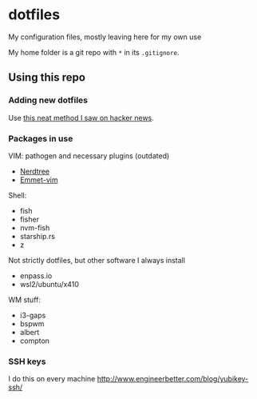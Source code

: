 # dotfiles
My configuration files, mostly leaving here for my own use

My home folder is a git repo with `*` in its `.gitignore`.


## Using this repo
### Adding new dotfiles
Use [this neat method I saw on hacker news](https://developer.atlassian.com/blog/2016/02/best-way-to-store-dotfiles-git-bare-repo/).

### Packages in use
VIM: pathogen and necessary plugins (outdated)
 - [Nerdtree](https://github.com/scrooloose/nerdtree)
 - [Emmet-vim](https://github.com/mattn/emmet-vim)

Shell:
 - fish
 - fisher
 - nvm-fish
 - starship.rs
 - z
 
Not strictly dotfiles, but other software I always install
 - enpass.io
 - wsl2/ubuntu/x410

 WM stuff:  
 - i3-gaps
 - bspwm
 - albert
 - compton

### SSH keys 
I do this on every machine http://www.engineerbetter.com/blog/yubikey-ssh/
